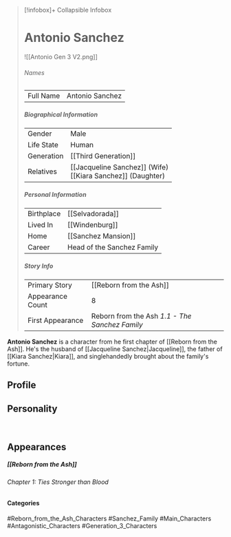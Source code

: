> [!infobox]+ Collapsible Infobox
> # Antonio Sanchez
> ![[Antonio Gen 3 V2.png]] 
> ###### Names 
> |  |  | 
> | ---- | ---- | 
> | Full Name | Antonio Sanchez | 
>
> ##### Biographical Information
> |  |  | 
> | ---- | ---- | 
> | Gender | Male | 
> | Life State | Human |
> | Generation | [[Third Generation]] |
> | Relatives | [[Jacqueline Sanchez]] (Wife)<br>[[Kiara Sanchez]] (Daughter)
> 
> ##### Personal Information
> |  |  | 
> | ---- | ---- | 
> | Birthplace |[[Selvadorada]]| 
> | Lived In |[[Windenburg]]| 
> | Home |[[Sanchez Mansion]]| 
> | Career | Head of the Sanchez Family | 
> 
> ##### Story Info
> |  |  | 
> | ---- | ---- | 
> | Primary Story | [[Reborn from the Ash]] | 
> | Appearance Count | 8 | 
> | First Appearance | Reborn from the Ash *1.1 - The Sanchez Family*

**Antonio Sanchez** is a character from he first chapter of [[Reborn from the Ash]].  He's the husband of [[Jacqueline Sanchez|Jacqueline]], the father of [[Kiara Sanchez|Kiara]], and singlehandedly brought about the family's fortune.

## Profile

## Personality

<br style="clear:both; margin: 0; padding: 0" />

## Appearances
##### [[Reborn from the Ash]]
###### Chapter 1: Ties Stronger than Blood

#### Categories
#Reborn_from_the_Ash_Characters #Sanchez_Family #Main_Characters #Antagonistic_Characters #Generation_3_Characters 